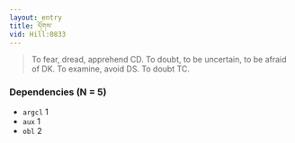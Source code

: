 ```yaml
---
layout: entry
title: དོགས་
vid: Hill:0833
---
```

> To fear, dread, apprehend CD\. To doubt, to be uncertain, to be afraid of DK\. To examine, avoid DS\. To doubt TC\.


### Dependencies (N = 5)
* `argcl` 1
* `aux` 1
* `obl` 2
